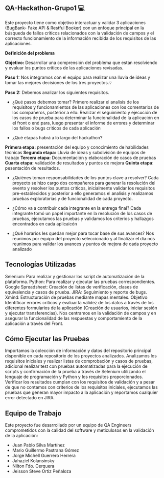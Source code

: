 ## QA-Hackathon-Grupo1 💻

Este proyecto tiene como objetivo interactuar y validar 3 aplicaciones (BugBank- Fake API & Restful Booker) con un enfoque principal en la búsqueda de fallos críticos relacionados con la validación de campos y el correcto funcionamiento de la información recibida de los requisitos de las aplicaciones.

**Definición del problema**

**Objetivo:** Desarrollar una comprensión del problema que están resolviendo y evaluar los puntos criticos de las aplicaciones revisadas.

**Paso 1:** Nos integramos con el equipo para realizar una lluvia de ideas y tomar las mejores decisiones de los tres proyectos.💡

**Paso 2:** Debemos analizar los siguientes requisitos.

- ¿Qué pasos debemos tomar?
Primero realizar el analisis de los requisitos y funcionamientos de las aplicaciones con los comentarios de los compañeros, posterior a ello. Realizar el seguimiento y ejecución de los casos de prueba para determinar la funcionalidad de la aplicación en el front o end para, luego presentar el informe de errores y determinar los fallos o bugs criticos de cada aplicación

- ¿Qué etapas habrá a lo largo del hackathon?

**Primera etapa:** presentación del equipo y conocimiento de habilidades técnicas
**Segunda etapa:** Lluvia de ideas y subdivisión de equipos de trabajo
**Tercera etapa:** Documentación y elaboración de casos de pruebas
**Cuarta etapa:** validación de resultados y puntos de mejora
**Quinta etapa:** pesentación de resultados.
 
- ¿Quiénes toman responsabilidades de los puntos clave a resolver?
Cada proyecto se hizo cargo dos compañeros para generar la resolución del evento y resolver los puntos criticos, inicialmente validar los requisitos pre-establecidos y posterior a ello generamos el analisis y realizamos pruebas exploratorias y de funcionalidad de cada proyecto.
  
- ¿Cómo va a contribuir cada integrante en la entrega final?
Cada integrante tomó un papel importante en la resolución de los casos de pruebas, ejecutamos las pruebas y validamos los criterios y hallazgos encontrados en cada aplicaicón
  
- ¿Qué horarios les quedan mejor para tocar base de sus avances?
Nos reunimos por equipo del proyecto seleccionado y al finalizar el día nos reunimos para validar los avances y puntos de mejora de cada proyecto analizado
  
## Tecnologías Utilizadas

Selenium: Para realizar y gestionar los script de automatización de la plataforma.
Python: Para realizar y ejecutar las pruebas correspondientes.
Google Spreadsheet: Creación de listas de verificación, clases de equivalencia y casos de prueba.
JIRA: Seguimiento y reporte de bugs.
Xmind: Estructuración de pruebas mediante mapas mentales.
Objetivo
Identificar errores críticos y evaluar la validez de los datos a través de los diferentes formularios de la aplicación (Creación de usuarios, iniciar sesión y ejecutar transferencias). Nos centramos en la validación de campos y en asegurar la funcionalidad de las respuestas y comportamiento de la aplicación a través del Front.

## Cómo Ejecutar las Pruebas
Importamos la colección de información y datos del repositorio principal disponible en cada repositorio de los proyectos analizados.
Analizamos los requisitos iniciales y realizar listas de comprobación y casos de pruebas, adicional realizar test con pruebas automatizadas para la ejecución de scripts y confirmación de la prueba a través de Selenium utilizando el lenguaje de programación y Python y los requisitos proporcionados.
Verificar los resultados cumplan con los requisitos de validación y a pesar de que no contamos con criterios de los requisitos iniciales, ejecutamos las pruebas que generan mayor impacto a la aplicación y reportamos cualquier error detectado en JIRA.

## Equipo de Trabajo
Este proyecto fue desarrollado por un equipo de QA Engineers comprometidos con la calidad del software y meticulosos en la validación de la aplicación:

- Juan Pablo Silva Martínez
- Mario Guillermo Pastrana Gómez
- Jorge Michell Guerrero Herrera
- Jahaziel Kolansinsky
- Nilton Fdo. Cerquera
- Jeisson Steve Ortiz Peñaloza
